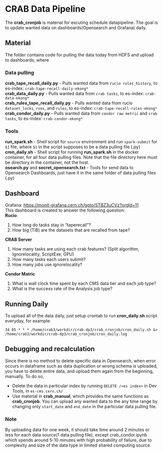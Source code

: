 # CRAB Data Pipeline

The **crab_cronjob** is material for excuting schedule datapipeline. The goal is to update wanted data on dashboards(Opensearch and Grafana) daily.

## Material
The folder contains code for pulling the data today from HDFS and upload to dashboards, where
### Data pulling
**crab_tape_recall_daily.py** - Pulls wanted data from `rucio rules_history`, to es-index: `crab-tape-recall-daily-ekong*` \
**crab_data_daily.py** - Pulls wanted data from `crab tasks`, to es-index: `crab-data-ekong*` \
**crab_rules_tape_recall_daily.py** - Pulls wanted data from rucio `dataset_locks`, `rses`, and `rules`, to es-index: `crab-tape-recall-rules-ekong*` \
**crab_condor_daily.py** - Pulls wanted data from `condor raw metric` and `crab tasks`, to es-index: `crab-condor-ekong*`
### Tools
**run_spark.sh** - Shell script for `source` environment and run `spark-submit` for `$1` file, where `$1` in the script supposes to be a data pulling file (.py) \
**cron_daily.sh** - Shell script for running **run_spark.sh** in the docker container, for all four data pulling files. Note that the file directory here must be directory in the container, not the host. \
**osearch.py** and **secret_opensearch.txt** - Tools for send data to Opensearch Dashboards, just have it in the same folder of data pulling files (.py)

## Dashboard 
Grafana: https://monit-grafana.cern.ch/goto/STBZ3uCVz?orgId=11 \
This dashboard is created to answer the following question: \
**Rucio**
1. How long do tasks stay in “taperecall”?
2. How big (TiB) are the datasets that are recalled from tape?

**CRAB Server**
1. How many tasks are using each crab features? (Split algorithm, Ignorelocality, ScriptExe, GPU)
2. How many tasks each users submit? 
3. How many jobs use ignorelocality?

**Condor Matric**
1. What is wall clock time spent by each CMS data tier and each job type?
2. What is the success rate of the Analysis job type?

## Running Daily
To upload all of the data daily, just setup crontab to run **cron_daily.sh** script everyday, for example: 
```
34 05 * * * /home/crab3/workdir/crab-dp3/crab_cronjob/cron_daily.sh &> /home/crab3/workdir/crab-dp3/crab_cronjob/cron_daily.log
```

## Debugging and recalculation
Since there is no method to delete specific data in Opensearch, when error occurs in dataframe such as data duplication or wrong schema is uploaded, you have to delete entire data, and upload them again from the beginning, manually. To do so,
- Delete the data in particular index by running `DELETE /<es index>` in Dev Tools, in `es-cms.cern.ch/`
- Use material in **crab_manual**, which provides the same functions as **crab_cronjob**. You can upload any wanted data to the any time range by changing only `start_date` and `end_date` in the particular data pulling file.
### Note
By uploading data for one week, it should take time around 2 minutes or less for each data source(1 data pulling file), except crab_condor.ipynb which spends around 5-10 minutes with high probability of failure, due to complexity and size of the data type in limited shared computing source.

